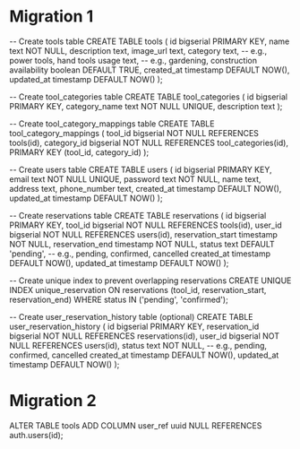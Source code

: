 # Migration 1

-- Create tools table
CREATE TABLE tools (
  id bigserial PRIMARY KEY,
  name text NOT NULL,
  description text,
  image_url text,
  category text, -- e.g., power tools, hand tools
  usage text, -- e.g., gardening, construction
  availability boolean DEFAULT TRUE,
  created_at timestamp DEFAULT NOW(),
  updated_at timestamp DEFAULT NOW()
);

-- Create tool_categories table
CREATE TABLE tool_categories (
  id bigserial PRIMARY KEY,
  category_name text NOT NULL UNIQUE,
  description text
);

-- Create tool_category_mappings table
CREATE TABLE tool_category_mappings (
  tool_id bigserial NOT NULL REFERENCES tools(id),
  category_id bigserial NOT NULL REFERENCES tool_categories(id),
  PRIMARY KEY (tool_id, category_id)
);

-- Create users table
CREATE TABLE users (
  id bigserial PRIMARY KEY,
  email text NOT NULL UNIQUE,
  password text NOT NULL,
  name text,
  address text,
  phone_number text,
  created_at timestamp DEFAULT NOW(),
  updated_at timestamp DEFAULT NOW()
);

-- Create reservations table
CREATE TABLE reservations (
  id bigserial PRIMARY KEY,
  tool_id bigserial NOT NULL REFERENCES tools(id),
  user_id bigserial NOT NULL REFERENCES users(id),
  reservation_start timestamp NOT NULL,
  reservation_end timestamp NOT NULL,
  status text DEFAULT 'pending', -- e.g., pending, confirmed, cancelled
  created_at timestamp DEFAULT NOW(),
  updated_at timestamp DEFAULT NOW()
);

-- Create unique index to prevent overlapping reservations
CREATE UNIQUE INDEX unique_reservation ON reservations (tool_id, reservation_start, reservation_end)
WHERE status IN ('pending', 'confirmed');

-- Create user_reservation_history table (optional)
CREATE TABLE user_reservation_history (
  id bigserial PRIMARY KEY,
  reservation_id bigserial NOT NULL REFERENCES reservations(id),
  user_id bigserial NOT NULL REFERENCES users(id),
  status text NOT NULL, -- e.g., pending, confirmed, cancelled
  created_at timestamp DEFAULT NOW(),
  updated_at timestamp DEFAULT NOW()
);


# Migration 2

ALTER TABLE tools
ADD COLUMN user_ref uuid NULL REFERENCES auth.users(id);
